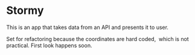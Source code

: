 # Stormy
This is an app that takes data from an API and presents it to user.

Set for refactoring because the coordinates are hard coded,  which is not practical. 
First look happens soon.
